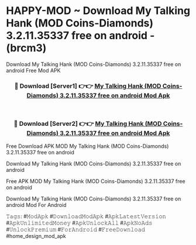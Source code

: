 # HAPPY-MOD ~ Download My Talking Hank (MOD Coins-Diamonds) 3.2.11.35337 free on android - (brcm3)
Download My Talking Hank (MOD Coins-Diamonds) 3.2.11.35337 free on android Free Mod APK

<div align="center">
<h3>🔴 Download [Server1] 👉👉 <a href="https://apk-comot.site?title=My_Talking_Hank_(MOD_Coins-Diamonds)_3.2.11.35337_free_on_android">My Talking Hank (MOD Coins-Diamonds) 3.2.11.35337 free on android Mod Apk</a></h3><br>

<h3>🔴 Download [Server2] 👉👉 <a href="https://apk-comot.site?title=My_Talking_Hank_(MOD_Coins-Diamonds)_3.2.11.35337_free_on_android">My Talking Hank (MOD Coins-Diamonds) 3.2.11.35337 free on android Mod Apk</a></h3>
</div>


Free Download APK MOD My Talking Hank (MOD Coins-Diamonds) 3.2.11.35337 free on android

Download My Talking Hank (MOD Coins-Diamonds) 3.2.11.35337 free on android 

Free APK MOD My Talking Hank (MOD Coins-Diamonds) 3.2.11.35337 free on android 

Download My Talking Hank (MOD Coins-Diamonds) 3.2.11.35337 free on android Mod For Android

𝚃𝚊𝚐𝚜: #𝙼𝚘𝚍𝙰𝚙𝚔 #𝙳𝚘𝚠𝚗𝚕𝚘𝚊𝚍𝙼𝚘𝚍𝙰𝚙𝚔 #𝙰𝚙𝚔𝙻𝚊𝚝𝚎𝚜𝚝𝚅𝚎𝚛𝚜𝚒𝚘𝚗 #𝙰𝚙𝚔𝚄𝚗𝚕𝚒𝚖𝚒𝚝𝚎𝚍𝙼𝚘𝚗𝚎𝚢 #𝙰𝚙𝚔𝚄𝚗𝚕𝚘𝚌𝚔𝙰𝚕𝚕 #𝙰𝚙𝚔𝙽𝚘𝙰𝚍𝚜 #𝚄𝚗𝚕𝚘𝚌𝚔𝙿𝚛𝚎𝚖𝚒𝚞𝚖 #𝙵𝚘𝚛𝙰𝚗𝚍𝚛𝚘𝚒𝚍 #𝙵𝚛𝚎𝚎𝙳𝚘𝚠𝚗𝚕𝚘𝚊𝚍 #home_design_mod_apk